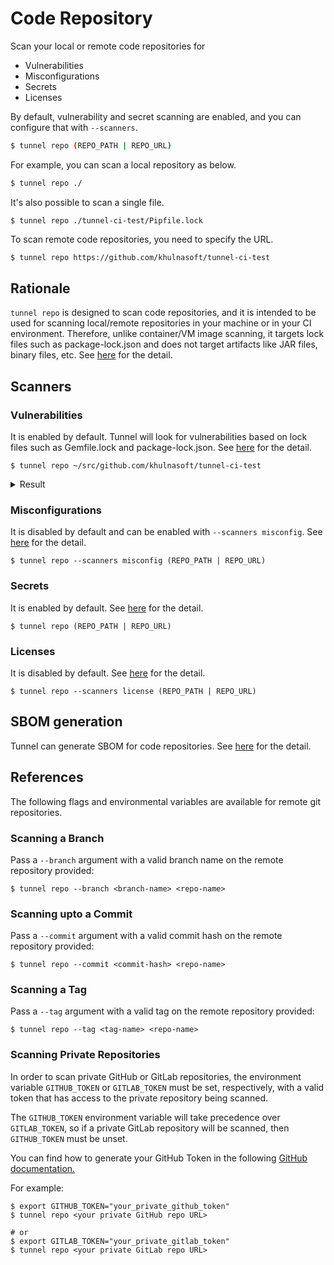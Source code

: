 # Code Repository

Scan your local or remote code repositories for

- Vulnerabilities
- Misconfigurations
- Secrets
- Licenses

By default, vulnerability and secret scanning are enabled, and you can configure that with `--scanners`.

```bash
$ tunnel repo (REPO_PATH | REPO_URL)
```

For example, you can scan a local repository as below.

```bash
$ tunnel repo ./
```

It's also possible to scan a single file.

```
$ tunnel repo ./tunnel-ci-test/Pipfile.lock
```

To scan remote code repositories, you need to specify the URL.

```bash
$ tunnel repo https://github.com/khulnasoft/tunnel-ci-test
```

## Rationale

`tunnel repo` is designed to scan code repositories, and it is intended to be used for scanning local/remote repositories in your machine or in your CI environment.
Therefore, unlike container/VM image scanning, it targets lock files such as package-lock.json and does not target artifacts like JAR files, binary files, etc.
See [here](../scanner/vulnerability.md#language-specific-packages) for the detail.

## Scanners

### Vulnerabilities

It is enabled by default.
Tunnel will look for vulnerabilities based on lock files such as Gemfile.lock and package-lock.json.
See [here](../scanner/vulnerability.md) for the detail.

```
$ tunnel repo ~/src/github.com/khulnasoft/tunnel-ci-test
```

<details>
<summary>Result</summary>

```
2020-06-01T17:06:58.652+0300    WARN    OS is not detected and vulnerabilities in OS packages are not detected.
2020-06-01T17:06:58.652+0300    INFO    Detecting pipenv vulnerabilities...
2020-06-01T17:06:58.691+0300    INFO    Detecting cargo vulnerabilities...

Pipfile.lock
============
Total: 10 (UNKNOWN: 2, LOW: 0, MEDIUM: 6, HIGH: 2, CRITICAL: 0)

+---------------------+------------------+----------+-------------------+------------------------+------------------------------------+
|       LIBRARY       | VULNERABILITY ID | SEVERITY | INSTALLED VERSION |     FIXED VERSION      |               TITLE                |
+---------------------+------------------+----------+-------------------+------------------------+------------------------------------+
| django              | CVE-2020-7471    | HIGH     | 2.0.9             | 3.0.3, 2.2.10, 1.11.28 | django: potential                  |
|                     |                  |          |                   |                        | SQL injection via                  |
|                     |                  |          |                   |                        | StringAgg(delimiter)               |
+                     +------------------+----------+                   +------------------------+------------------------------------+
|                     | CVE-2019-19844   | MEDIUM   |                   | 3.0.1, 2.2.9, 1.11.27  | Django: crafted email address      |
|                     |                  |          |                   |                        | allows account takeover            |
+                     +------------------+          +                   +------------------------+------------------------------------+
|                     | CVE-2019-3498    |          |                   | 2.1.5, 2.0.10, 1.11.18 | python-django: Content             |
|                     |                  |          |                   |                        | spoofing via URL path in           |
|                     |                  |          |                   |                        | default 404 page                   |
+                     +------------------+          +                   +------------------------+------------------------------------+
|                     | CVE-2019-6975    |          |                   | 2.1.6, 2.0.11, 1.11.19 | python-django:                     |
|                     |                  |          |                   |                        | memory exhaustion in               |
|                     |                  |          |                   |                        | django.utils.numberformat.format() |
+---------------------+------------------+----------+-------------------+------------------------+------------------------------------+
...
```

</details>

### Misconfigurations

It is disabled by default and can be enabled with `--scanners misconfig`.
See [here](../scanner/misconfiguration/index.md) for the detail.

```shell
$ tunnel repo --scanners misconfig (REPO_PATH | REPO_URL)
```

### Secrets

It is enabled by default.
See [here](../scanner/secret.md) for the detail.

```shell
$ tunnel repo (REPO_PATH | REPO_URL)
```

### Licenses

It is disabled by default.
See [here](../scanner/license.md) for the detail.

```shell
$ tunnel repo --scanners license (REPO_PATH | REPO_URL)
```

## SBOM generation

Tunnel can generate SBOM for code repositories.
See [here](../supply-chain/sbom.md) for the detail.

## References

The following flags and environmental variables are available for remote git repositories.

### Scanning a Branch

Pass a `--branch` argument with a valid branch name on the remote repository provided:

```
$ tunnel repo --branch <branch-name> <repo-name>
```

### Scanning upto a Commit

Pass a `--commit` argument with a valid commit hash on the remote repository provided:

```
$ tunnel repo --commit <commit-hash> <repo-name>
```

### Scanning a Tag

Pass a `--tag` argument with a valid tag on the remote repository provided:

```
$ tunnel repo --tag <tag-name> <repo-name>
```

### Scanning Private Repositories

In order to scan private GitHub or GitLab repositories, the environment variable `GITHUB_TOKEN` or `GITLAB_TOKEN` must be set, respectively, with a valid token that has access to the private repository being scanned.

The `GITHUB_TOKEN` environment variable will take precedence over `GITLAB_TOKEN`, so if a private GitLab repository will be scanned, then `GITHUB_TOKEN` must be unset.

You can find how to generate your GitHub Token in the following [GitHub documentation.](https://docs.github.com/en/authentication/keeping-your-account-and-data-secure/creating-a-personal-access-token)

For example:

```
$ export GITHUB_TOKEN="your_private_github_token"
$ tunnel repo <your private GitHub repo URL>

# or
$ export GITLAB_TOKEN="your_private_gitlab_token"
$ tunnel repo <your private GitLab repo URL>
```
